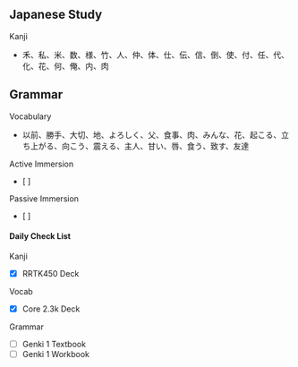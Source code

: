 ## Japanese Study

Kanji
- 禾、私、米、数、様、竹、人、仲、体、仕、伝、信、倒、使、付、任、代、化、花、何、俺、内、肉

Grammar
- 

Vocabulary
- 以前、勝手、大切、地、よろしく、父、食事、肉、みんな、花、起こる、立ち上がる、向こう、震える、主人、甘い、唇、食う、致す、友達

Active Immersion
- [ ] 

Passive Immersion
- [ ] 

#### Daily Check List
Kanji
- [x] RRTK450 Deck

Vocab
- [x] Core 2.3k Deck

Grammar
- [ ] Genki 1 Textbook
- [ ] Genki 1 Workbook